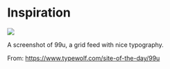# Inspiration

![](https://db-feed.s3.amazonaws.com/legacy/2016-04-06-big.jpg)

A screenshot of 99u, a grid feed with nice typography.

From: https://www.typewolf.com/site-of-the-day/99u